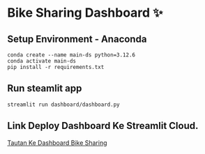 # Bike Sharing Dashboard ✨

## Setup Environment - Anaconda

```
conda create --name main-ds python=3.12.6
conda activate main-ds
pip install -r requirements.txt
```

## Run steamlit app

```
streamlit run dashboard/dashboard.py
```

## Link Deploy Dashboard Ke Streamlit Cloud.

[Tautan Ke Dashboard Bike Sharing](https://bike-sharin9.streamlit.app/)
